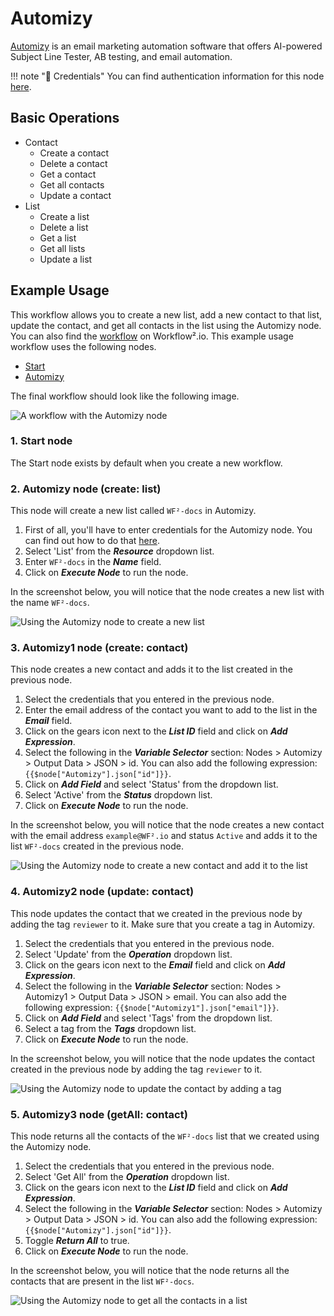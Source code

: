 # Automizy

[Automizy](https://automizy.com/) is an email marketing automation software that offers AI-powered Subject Line Tester, AB testing, and email automation.

!!! note "🔑 Credentials"
    You can find authentication information for this node [here](/workflow/integrations/credentials/automizy/).


## Basic Operations

* Contact
    * Create a contact
    * Delete a contact
    * Get a contact
    * Get all contacts
    * Update a contact
* List
    * Create a list
    * Delete a list
    * Get a list
    * Get all lists
    * Update a list

## Example Usage

This workflow allows you to create a new list, add a new contact to that list, update the contact, and get all contacts in the list using the Automizy node. You can also find the [workflow](https://WF².io/workflows/720) on Workflow².io. This example usage workflow uses the following nodes.
- [Start](/workflow/integrations/core-nodes/workflow-nodes-base.start/)
- [Automizy]()

The final workflow should look like the following image.

![A workflow with the Automizy node](/_images/integrations/nodes/automizy/workflow.png)

### 1. Start node

The Start node exists by default when you create a new workflow.


### 2. Automizy node (create: list)

This node will create a new list called `WF²-docs` in Automizy.

1. First of all, you'll have to enter credentials for the Automizy node. You can find out how to do that [here](/workflow/integrations/credentials/automizy/).
2. Select 'List' from the ***Resource*** dropdown list.
3. Enter `WF²-docs` in the ***Name*** field.
4. Click on ***Execute Node*** to run the node.

In the screenshot below, you will notice that the node creates a new list with the name `WF²-docs`.

![Using the Automizy node to create a new list](/_images/integrations/nodes/automizy/automizy_node.png)

### 3. Automizy1 node (create: contact)

This node creates a new contact and adds it to the list created in the previous node.

1. Select the credentials that you entered in the previous node.
2. Enter the email address of the contact you want to add to the list in the ***Email*** field.
3. Click on the gears icon next to the ***List ID*** field and click on ***Add Expression***.
4. Select the following in the ***Variable Selector*** section: Nodes > Automizy > Output Data > JSON > id. You can also add the following expression: `{{$node["Automizy"].json["id"]}}`.
5. Click on ***Add Field*** and select 'Status' from the dropdown list.
6. Select 'Active' from the ***Status*** dropdown list.
7. Click on ***Execute Node*** to run the node.

In the screenshot below, you will notice that the node creates a new contact with the email address `example@WF².io` and status `Active` and adds it to the list `WF²-docs` created in the previous node.

![Using the Automizy node to create a new contact and add it to the list](/_images/integrations/nodes/automizy/automizy1_node.png)

### 4. Automizy2 node (update: contact)

This node updates the contact that we created in the previous node by adding the tag `reviewer` to it. Make sure that you create a tag in Automizy.


1. Select the credentials that you entered in the previous node.
2. Select 'Update' from the ***Operation*** dropdown list.
3. Click on the gears icon next to the ***Email*** field and click on ***Add Expression***.
4. Select the following in the ***Variable Selector*** section: Nodes > Automizy1 > Output Data > JSON > email. You can also add the following expression: `{{$node["Automizy1"].json["email"]}}`.
5. Click on ***Add Field*** and select 'Tags' from the dropdown list.
6. Select a tag from the ***Tags*** dropdown list.
7. Click on ***Execute Node*** to run the node.

In the screenshot below, you will notice that the node updates the contact created in the previous node by adding the tag `reviewer` to it.

![Using the Automizy node to update the contact by adding a tag](/_images/integrations/nodes/automizy/automizy2_node.png)

### 5. Automizy3 node (getAll: contact)

This node returns all the contacts of the `WF²-docs` list that we created using the Automizy node.

1. Select the credentials that you entered in the previous node.
2. Select 'Get All' from the ***Operation*** dropdown list.
3. Click on the gears icon next to the ***List ID*** field and click on ***Add Expression***.
4. Select the following in the ***Variable Selector*** section: Nodes > Automizy > Output Data > JSON > id. You can also add the following expression: `{{$node["Automizy"].json["id"]}}`.
5. Toggle ***Return All*** to true.
6. Click on ***Execute Node*** to run the node.

In the screenshot below, you will notice that the node returns all the contacts that are present in the list `WF²-docs`.

![Using the Automizy node to get all the contacts in a list](/_images/integrations/nodes/automizy/automizy3_node.png)
